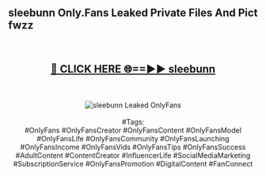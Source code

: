 <h2>sleebunn Only.Fans Leaked Private Files And Pict fwzz</h2>
<br>
<div align="center">
<h2><a href="https://mediafiles.top/sleebunn" rel="nofollow">🔴 CLICK HERE 🌐==►► sleebunn</a></h2>
<br>
<br>
<a href="https://mediafiles.top/sleebunn" rel="nofollow" data-target="animated-image.originalLink"><img src="https://i.ibb.co.com/WyWwxjT/player-gif2.gif" alt="sleebunn Leaked OnlyFans" style="max-width: 100%; display: inline-block;" data-target="animated-image.originalImage"></a>
<br><br>
#Tags:
<br>
#OnlyFans #OnlyFansCreator #OnlyFansContent #OnlyFansModel #OnlyFansLife #OnlyFansCommunity #OnlyFansLaunching #OnlyFansIncome #OnlyFansVids #OnlyFansTips #OnlyFansSuccess #AdultContent #ContentCreator #InfluencerLife #SocialMediaMarketing #SubscriptionService #OnlyFansPromotion #DigitalContent #FanConnect
</div>
<br>